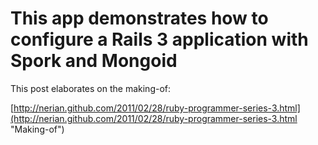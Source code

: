 This app demonstrates how to configure a Rails 3 application with Spork and Mongoid
===================================================================================
                                                                                      
This post elaborates on the making-of:

[http://nerian.github.com/2011/02/28/ruby-programmer-series-3.html](http://nerian.github.com/2011/02/28/ruby-programmer-series-3.html "Making-of")

